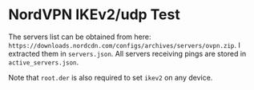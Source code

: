 # NordVPN IKEv2/udp Test

The servers list can be obtained from here: `https://downloads.nordcdn.com/configs/archives/servers/ovpn.zip`. I extracted them in `servers.json`. All servers receiving pings are stored in `active_servers.json`. 

Note that `root.der` is also required to set `ikev2` on any device.
